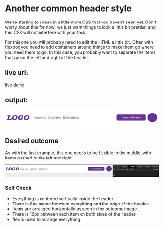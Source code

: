 # Another common header style

We're starting to sneak in a little more CSS that you haven't seen yet. Don't worry about this for now; we just want things to look a little bit prettier, and this CSS will not interfere with your task.

For this one you will probably need to edit the HTML a little bit. Often with flexbox you need to add containers around things to make them go where you need them to go. In this case, you probably want to separate the items that go on the left and right of the header.

## live url:
[live demo](https://nithishkumar0283.github.io/Fullstack_learning_path/css/11-flex-header-2/)
## output:
![before](./image.png)

## Desired outcome
As with the last example, this one needs to be flexible in the middle, with items pushed to the left and right.

![gif](./desired-outcome.gif)

### Self Check
- Everything is centered vertically inside the header.
- There is 8px space between everything and the edge of the header.
- Items are arranged horizontally as seen in the outcome image.
- There is 16px between each item on both sides of the header.
- flex is used to arrange everything.
